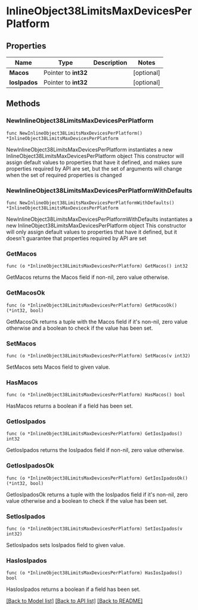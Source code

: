 # InlineObject38LimitsMaxDevicesPerPlatform

## Properties

Name | Type | Description | Notes
------------ | ------------- | ------------- | -------------
**Macos** | Pointer to **int32** |  | [optional] 
**IosIpados** | Pointer to **int32** |  | [optional] 

## Methods

### NewInlineObject38LimitsMaxDevicesPerPlatform

`func NewInlineObject38LimitsMaxDevicesPerPlatform() *InlineObject38LimitsMaxDevicesPerPlatform`

NewInlineObject38LimitsMaxDevicesPerPlatform instantiates a new InlineObject38LimitsMaxDevicesPerPlatform object
This constructor will assign default values to properties that have it defined,
and makes sure properties required by API are set, but the set of arguments
will change when the set of required properties is changed

### NewInlineObject38LimitsMaxDevicesPerPlatformWithDefaults

`func NewInlineObject38LimitsMaxDevicesPerPlatformWithDefaults() *InlineObject38LimitsMaxDevicesPerPlatform`

NewInlineObject38LimitsMaxDevicesPerPlatformWithDefaults instantiates a new InlineObject38LimitsMaxDevicesPerPlatform object
This constructor will only assign default values to properties that have it defined,
but it doesn't guarantee that properties required by API are set

### GetMacos

`func (o *InlineObject38LimitsMaxDevicesPerPlatform) GetMacos() int32`

GetMacos returns the Macos field if non-nil, zero value otherwise.

### GetMacosOk

`func (o *InlineObject38LimitsMaxDevicesPerPlatform) GetMacosOk() (*int32, bool)`

GetMacosOk returns a tuple with the Macos field if it's non-nil, zero value otherwise
and a boolean to check if the value has been set.

### SetMacos

`func (o *InlineObject38LimitsMaxDevicesPerPlatform) SetMacos(v int32)`

SetMacos sets Macos field to given value.

### HasMacos

`func (o *InlineObject38LimitsMaxDevicesPerPlatform) HasMacos() bool`

HasMacos returns a boolean if a field has been set.

### GetIosIpados

`func (o *InlineObject38LimitsMaxDevicesPerPlatform) GetIosIpados() int32`

GetIosIpados returns the IosIpados field if non-nil, zero value otherwise.

### GetIosIpadosOk

`func (o *InlineObject38LimitsMaxDevicesPerPlatform) GetIosIpadosOk() (*int32, bool)`

GetIosIpadosOk returns a tuple with the IosIpados field if it's non-nil, zero value otherwise
and a boolean to check if the value has been set.

### SetIosIpados

`func (o *InlineObject38LimitsMaxDevicesPerPlatform) SetIosIpados(v int32)`

SetIosIpados sets IosIpados field to given value.

### HasIosIpados

`func (o *InlineObject38LimitsMaxDevicesPerPlatform) HasIosIpados() bool`

HasIosIpados returns a boolean if a field has been set.


[[Back to Model list]](../README.md#documentation-for-models) [[Back to API list]](../README.md#documentation-for-api-endpoints) [[Back to README]](../README.md)


